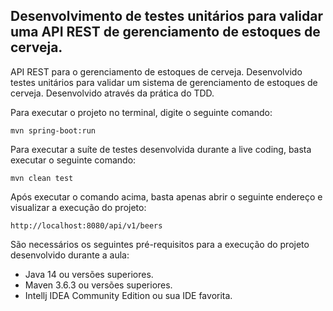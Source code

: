 <h2>Desenvolvimento de testes unitários para validar uma API REST de gerenciamento de estoques de cerveja.</h2>

API REST para o gerenciamento de estoques de cerveja. Desenvolvido testes unitários para validar um sistema de gerenciamento de estoques de cerveja. Desenvolvido através da prática do TDD.

Para executar o projeto no terminal, digite o seguinte comando:

```shell script
mvn spring-boot:run 
```

Para executar a suíte de testes desenvolvida durante a live coding, basta executar o seguinte comando:

```shell script
mvn clean test
```

Após executar o comando acima, basta apenas abrir o seguinte endereço e visualizar a execução do projeto:

```
http://localhost:8080/api/v1/beers
```

São necessários os seguintes pré-requisitos para a execução do projeto desenvolvido durante a aula:

* Java 14 ou versões superiores.
* Maven 3.6.3 ou versões superiores.
* Intellj IDEA Community Edition ou sua IDE favorita.




